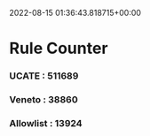 2022-08-15 01:36:43.818715+00:00
# Rule Counter 
 ### UCATE : 511689

 ### Veneto : 38860

 ### Allowlist : 13924